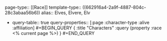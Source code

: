page-type:: [[Race]]
template-type:: ((662916a4-2a9f-4887-804c-28c3abaa56b6))
alias:: Elves, Elvere, Elv

- query-table:: true
  query-properties:: [:page :character-type :alive :affiliation]
  #+BEGIN_QUERY
  {
  :title "Characters"
  :query (property :race <% current page %>)
  }
  #+END_QUERY